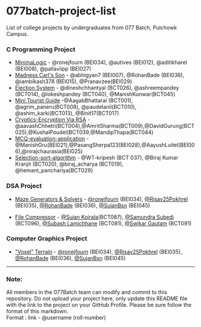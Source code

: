 # 077batch-project-list
List of college projects by undergraduates from 077 Batch, Pulchowk Campus. 

### C Programming Project
* [MinimaLogic](https://github.com/First-Sem-C-Project/Minimalogic) - @ronejfourn (BEI034), @autives (BEI012), @aditikharel (BEI008), @pallaviipp (BEI027)
* [Madness Carl's Son](https://github.com/abhigyan7/chess) - @abhigyan7 (BEI007), @RohanBade (BEI036), @iambikash378 (BEI015), @Pranavzee(BEI029)
* [Election System](https://github.com/dineshchhantyal/c-project.git) - @dineshchhantyal (BCT026), @ashreempandey (BCT014), @lokeshpandey (BCT040), @ManishKunwar(BCT045)
* [Mini Tourist Guide](https://github.com/paudelanil/C-project) -@AagabBhattarai (BCT001), @agrim_paneru(BCT008), @paudelanil(BCT010), @ashim_karki(BCT013), @Binit17(BCT017)
* [Cryptics-Encryption Via RSA](https://github.com/A-atmos/RSAinC) -@aavashChhetri(BCT004),@AmritSharma(BCT009),@DavidGurung(BCT025),@KushalPoudel(BCT039,@MandipThapa(BCT044)
* [MCQ-evaluation-application](https://github.com/1st-sem-c-project/MCQ-evaluation-application) -@ManishGru(BEI021),@PasangSherpa123(BEI028),@AayushLuitel(BEI006),@nirajchaurasia(BEI025)
* [Selection-sort-algorithm](https://github.com/WT-Kripesh/C_miniproject_Selection-sort-algorithm) - @WT-kripesh (BCT 037), @Biraj Kumar Kranjit (BCT020), @biraj_acharya (BCT019), @hemant_panchariya(BCT029)

### DSA Project
* [Maze Generators & Solvers](https://github.com/ronejfourn/dsa-project) - [@ronejfourn](https://github.com/ronejfourn) (BEI034), [@Risav25Pokhrel](https://github.com/Risav25Pokhrel) (BEI035), [@RohanBade](https://github.com/RohanBade) (BEI036), [@SujanBsn](https://github.com/SujanBsn) (BEI045)

* [File Compressor](https://github.com/Sujan-Koirala021/File-Compressor)  - [@Sujan Koirala](https://github.com/Sujan-Koirala021)(BCT087), [@Samundra Subedi](https://github.com/Samundra-Subedi) (BCT096), [@Subash Lamichhane](https://github.com/Subash-Lamichhane) (BCT081), [@Swikar Gautam](https://github.com/SwikarGautam) (BCT091)

### Computer Graphics Project
* ["Voxel" Terrain](https://github.com/ronejfourn/graphics-project) - [@ronejfourn](https://github.com/ronejfourn) (BEI034), [@Risav25Pokhrel](https://github.com/Risav25Pokhrel) (BEI035), [@RohanBade](https://github.com/RohanBade) (BEI036), [@SujanBsn](https://github.com/SujanBsn) (BEI045)

---

### Note:

All members in the 077Batch team can modify and commit to this repository. Do not upload your project here, only update this README file with the link to the project on your GitHub Profile. Please be sure follow the format of this markdown.\
Format : link - @username (roll-number)
